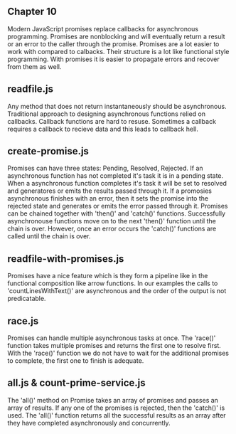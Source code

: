 ## Chapter 10

Modern JavaScript promises replace callbacks for asynchronous programming. Promises are nonblocking and will eventually return a result or an error to the caller through the promise. Promises are a lot easier to work with compared to calbacks. Their structure is a lot like functional style programming. With promises it is easier to propagate errors and recover from them as well.

## readfile.js
Any method that does not return instantaneously should be asynchronous. Traditional approach to designing asynchronous functions relied on callbacks. Callback functions are hard to resuse. Sometimes a callback requires a callback to recieve data and this leads to callback hell.

## create-promise.js
Promises can have three states: Pending, Resolved, Rejected. If an asynchronous function has not completed it's task it is in a pending state. When a asynchronous function completes it's task it will be set to resolved and generatores or emits the results passed through it. If a promosies asynchronous finishes with an error, then it sets the promise into the rejected state and generates or emits the error passed through it. Promises can be chained together with 'then()' and 'catch()' functions. Successfully asynchronouse functions move on to the next 'then()' function until the chain is over. However, once an error occurs the 'catch()' functions are called until the chain is over.

## readfile-with-promises.js
Promises have a nice feature which is they form a pipeline like in the functional composition like arrow functions. In our examples the calls to 'countLinesWithText()' are asynchronous and the order of the output is not predicatable.

## race.js
Promises can handle multiple asynchronous tasks at once. The 'race()' function takes multiple promises and returns the first one to resolve first. With the 'race()' function we do not have to wait for the additional promises to complete, the first one to finish is adequate.

## all.js & count-prime-service.js
The 'all()' method on Promise takes an array of promises and passes an array of results. If any one of the promises is rejected, then the 'catch()' is used. The 'all()' function returns all the successful results as an array after they have completed asynchronously and concurrently.
